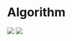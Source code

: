 # Algorithm
<img src="http://mazassumnida.wtf/api/v2/generate_badge?boj=ghi512">
<img src="http://mazandi.herokuapp.com/api?handle=ghi512"/>